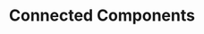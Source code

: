---
title: "Connected Components"

categories: ['']

tags: ['Connected', 'Components']

arwords: 'المكونات المتصلة'

arexps: []

enwords: ['Connected Components']

enexps: []

arlexicons: 'ك'

enlexicons: 'C'

authors: ['Ruqayya Roshdy']

translators: ['']

citations: 'تطبيقات الذكاء الاصطناعي في خدمة اللغة العربية'

sources: 'مركز الملك عبدالله بن عبدالعزيز الدولي لخدمة اللغة العربية'

word: "true"

slug: ""
---